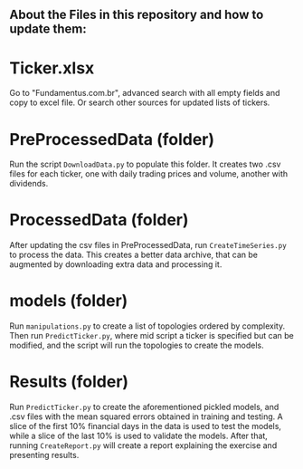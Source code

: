 ## About the Files in this repository and how to update them:

# Ticker.xlsx
Go to "Fundamentus.com.br", advanced search with all empty fields and copy to excel file. Or search other sources for updated lists of tickers.

# PreProcessedData (folder)
Run the script `DownloadData.py` to populate this folder. It creates two .csv files for each ticker, one with daily trading prices and volume, another with dividends.

# ProcessedData (folder)

After updating the csv files in PreProcessedData, run `CreateTimeSeries.py` to process the data. This creates a better data archive, that can be augmented by downloading extra data and processing it. 

# models (folder)
Run `manipulations.py` to create a list of topologies ordered by complexity. Then run `PredictTicker.py`, where mid script a ticker is specified but can be modified, and the script will run the topologies to create the models.

# Results (folder)
Run `PredictTicker.py` to create the aforementioned pickled models, and .csv files with the mean squared errors obtained in training and testing. A slice of the first 10% financial days in the data is used to test the models, while a slice of the last 10% is used to validate the models. After that, running `CreateReport.py` will create a report explaining the exercise and presenting results.
